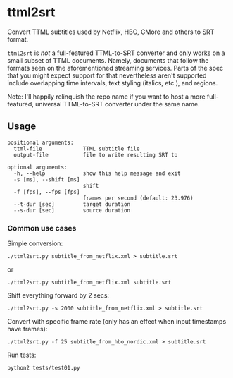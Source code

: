 # ttml2srt
Convert TTML subtitles used by Netflix, HBO, CMore and others to SRT format.

`ttml2srt` is *not* a full-featured TTML-to-SRT converter and only works on a small subset of TTML documents. Namely, documents that follow the formats seen on the aforementioned streaming services.  Parts of the spec that you might expect support for that nevertheless aren't supported include overlapping time intervals, text styling (italics, etc.), and regions.

Note: I'll happily relinquish the repo name if you want to host a more full-featured, universal TTML-to-SRT converter under the same name.

## Usage
```
positional arguments:
  ttml-file             TTML subtitle file
  output-file           file to write resulting SRT to

optional arguments:
  -h, --help            show this help message and exit
  -s [ms], --shift [ms]
                        shift
  -f [fps], --fps [fps]
                        frames per second (default: 23.976)
  --t-dur [sec]         target duration
  --s-dur [sec]         source duration
```

### Common use cases

Simple conversion:
```
./ttml2srt.py subtitle_from_netflix.xml > subtitle.srt
```
or
```
./ttml2srt.py subtitle_from_netflix.xml subtitle.srt
```

Shift everything forward by 2 secs:
```
./ttml2srt.py -s 2000 subtitle_from_netflix.xml > subtitle.srt
```

Convert with specific frame rate (only has an effect when input timestamps have frames):
```
./ttml2srt.py -f 25 subtitle_from_hbo_nordic.xml > subtitle.srt
```

Run tests:
```
python2 tests/test01.py
```

